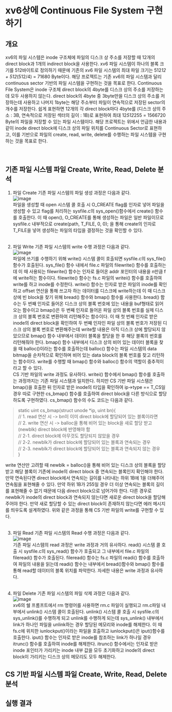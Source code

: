 # xv6상에 Continuous File System 구현하기

## 개요
 xv6의 파일 시스템은 inode 구조체에 파일의 디스크 상 주소를 저장할 때 12개의 direct block과 1개의 indirect block을 사용한다.
xv6 파일 시스템이 하나의 블록 크기를 512바이트로 정의하기 때문에 기존의 xv6 파일 시스템의 최대 파일 크기는 512*12 + 512*(512/4) = 71680 Byte이다.
해당 프로젝트는 기존 xv6의 파일 시스템과 달리 continuous sector 기반의 파일 시스템을 구현하는 것을 목표로 한다.
Continuous File System은 inode 구조체 direct block의 4byte를 디스크 상의 주소를 저장하는데 모두 사용하지 않는다.
direct block의 4byte 중 3byte만을 디스크 상의 주소를 저장하는데 사용하고 나머지 1byte는 해당 주소부터 파일이 연속적으로 저장된 sector의 개수를 저장한다.
쉽게 표현하면 12개의 각 direct block마다 4byte를 (디스크 상의 주소 : 3B, 연속적으로 저장된 섹터의 길이 : 1B)로 표현하여 최대 12*512*255 = 1566720 Byte의 파일을 저장할 수 있는 파일 시스템이다.
해당 프로젝트는 위에서 언급한 내용과 같이 inode direct block에 디스크 상의 파일 위치를 Continuous Sector로 표현하고, 이를 기반으로 파일의 create, read, write, delete를 수행하는 파일 시스템을 구현하는 것을 목표로 한다.
<br><br><br>

## 기존 파일 시스템 파일 Create, Write, Read, Delete 분석
1. 파일 Create
기존 파일 시스템의 파일 생성 과정은 다음과 같다.<br>
![image](https://user-images.githubusercontent.com/64363668/235954143-8a02200b-7036-4d17-af11-3eea70655dad.jpeg)
<br>파일을 생성할 때 open 시스템 콜 호출 시 O_CREATE flag를 인자로 넣어 파일을 생성할 수 있고 flag를 처리하는 sysfile.c의 sys_open()함수에서 create() 함수를 호출한다. 이 때 open(), O_CREATE를 통해 생성하는 파일은 일반 파일이므로 sysfile.c 내부적으로 create(path, T_FILE, 0, 0); 을 통해 create의 인자로 T_FILE을 넣어 생성하는 파일의 타입을 결정하는 것을 확인할 수 있다.<br><br>

2. 파일 Write
기존 파일 시스템의 write 수행 과정은 다음과 같다.<br>
![image](https://user-images.githubusercontent.com/64363668/235954375-deb1c5ce-1c30-43d4-b969-00af31361d79.jpeg)
<br> 파일에 쓰기를 수행하기 위해 write() 시스템 콜이 호출되면 sysfile.c의 sys_file() 함수가 호출된다. sys_file() 함수 내에서 file.c 파일의 filewrite() 함수를 호출하는데 이 때 사용되는 filewrite() 함수는 인자로 들어온 addr 포인터의 내용을 n만큼 f에 write하는 함수이다. filewrite() 함수는 fs.c 파일의 writei() 함수를 호출하여 write를 하고 inode를 수정한다. writei() 함수는 인자로 받은 파일의 inode를 확인하고 offset 연산을 통해 쓰고자 하는 데이터를 디스크에 write하는데 이 때 디스크 상에 빈 block을 찾기 위해 bread() 함수와 bmap() 함수를 사용한다. bread() 함수는 두 번째 인자로 들어온 디스크 상의 블록 번호에 있는 내용을 buf형태로 읽어오는 함수이고 bmap()은 두 번째 인자로 들어온 파일 상의 블록 번호를 실제 디스크 상의 블록 번호로 변환하여 리턴해주는 함수이다. 이 때 첫 번째 인자로 받은 inode의 direct block을 확인하여 두 번째 인자인 파일 상의 블록 번호가 저장된 디스크 상의 블록 번호로 변환해주는데 write할 내용은 아직 디스크 상에 할당되지 않았으므로 bmap() 함수 내부에서 데이터 블록을 할당을 한 후 해당 블록의 번호를 리턴해줘야 한다. bmap() 함수 내부에서 디스크 상의 비어 있는 데이터 블록을 찾을 때 balloc()이라는 함수를 호출하는데 balloc() 함수는 파일 시스템의 data bitmap을 순차적으로 확인하며 비어 있는 data block의 블록 번호를 찾고 리턴하는 함수이다. 
write를 수행할 때 bmap() 함수와 balloc() 함수의 역할이 중추적이라고 할 수 있다.<br>
 CS 기반 파일의 write 과정도 유사하다. writei() 함수에서 bmap() 함수를 호출하는 과정까지는 기존 파일 시스템과 일치한다. 하지만 CS 기반 파일 시스템은 bmap()을 호출한 뒤 인자로 받은 inode의 타입을 확인하여 ip->type == T_CS일 경우 따로 구현한 cs_bmap() 함수를 호출하여 direct block을 다른 방식으로 할당하도록 구현하였다.
cs_bmap() 함수의 수도 코드는 다음과 같다.
>static uint cs_bmap(struct unode *ip, uint bn){<br>
>  // 1. read 연산 시 -> bn이 이미 direct block에 할당되어 있는 블록이라면<br>
>  // 2. write 연산 시 -> balloc을 통해 비어 있는 block을 새로 할당 받고(newblk) direct block에 반영해야 함<br>
>  // 2-1. direct block에 아무것도 할당되지 않았을 경우<br>
>  // 2-2. newblk가 direct block에 할당되어 있는 블록과 연속되는 경우<br>
>  // 2-3. newblk가 direct block에 할당되어 있는 블록과 연속되지 않는 경우<br>
>}<br>

write 연산만 고려할 때 newblk = balloc()을 통해 비어 있는 디스크 상의 블록을 할당 받고 해당 블록이 기존에 inode의 direct block 중 연속되는 블록인지 확인해야 한다. 만약 연속된다면 direct block에서 연속되는 길이를 나타내는 하위 1B에 1을 더해주어 연속됨을 표현해줄 수 있다. 만약 하위 1B가 255일 경우 더 이상 연속되는 블록의 길이를 표현해줄 수 없기 때문에 다음 direct block으로 넘어가야 한다.
다른 경우로 newblk가 inode의 direct block과 연속되지 않는다면 새로운 direct block을 할당해주어야 한다. 만약 새로 할당할 수 있는 direct block이 존재하지 않는다면 에러 메시지를 띄우도록 설계하였다.
위와 같은 과정을 통해 CS 기반 파일의 write를 구현할 수 있다.<br><br>



3. 파일 Read
기존 파일 시스템의 Read 수행 과정은 다음과 같다.<br>
![image](https://user-images.githubusercontent.com/64363668/235954529-89324696-6f3e-4c57-b6d3-6f461fcb9192.jpeg)
<br>기존 파일 시스템의 read 과정은 write 과정과 거의 유사하다. read() 시스템 콜 호출 시 sysfile.c의 sys_read() 함수가 호출되고 그 내부에서 file.c 파일의 fileread() 함수가 호출된다. fileread() 함수는 fs.c 파일의 readi() 함수를 호출하여 파일의 내용을 읽는데 readi() 함수는 내부에서 bread()함수와 bmap() 함수를 통해 read할 데이터의 블록 위치를 파악한다. 자세한 내용은 write 과정과 유사하다. <br><br>


4. 파일 Delete
기존 파일 시스템의 파일 삭제 과정은 다음과 같다.<br>
![image](https://user-images.githubusercontent.com/64363668/235954745-8c786281-8c7e-4074-ac5d-fb2d734cbb4b.jpeg)
<br>xv6의 쉘 프롬프트에서 rm 명령어를 사용하면 rm.c 파일이 실행되고 rm.c파일 내부에서 unlink() 시스템 콜이 호출된다. unlink() 시스템 콜 호출 시 sysfile.c의 sys_unlink()를 수행하게 되고 unlink를 수행하게 되는데 sys_unlink() 내부에서 link가 하나인 파일을 unlink하는 경우 할당된 메모리와 inode를 해제한다. 이 때 fs.c에 위치한 iunlockput()이라는 파일을 호출하고 iunlockput()은 iput()함수를 호출한다. iput() 함수는 인자로 받은 inode를 참조하는 link가 하나일 경우 itrunc() 함수를 호출하여 inode를 해제한다.
itrunc() 함수에서는 인자로 받은 inode 포인터가 가리키는 inode 내부 값을 모두 초기화하고 inode의 direct block이 가리키는 디스크 상의 메모리도 모두 해제한다.

## CS 기반 파일 시스템 파일 Create, Write, Read, Delete 분석

## 실행 결과
